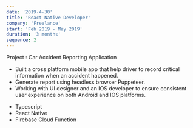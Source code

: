 ```yaml
---
date: '2019-4-30'
title: 'React Native Developer'
company: 'Freelance'
start: 'Feb 2019 - May 2019'
duration: '3 months'
sequence: 2
---
```


Project : Car Accident Reporting Application

<ul class="job-desc">
    <li> Built a cross platform mobile app that help driver to record critical information when an accident happened.</li>
    <li> Generate report using headless browser Puppeteer.</li>
    <li> Working with UI designer and an IOS developer to ensure consistent user experience on both Android and IOS platforms.</li>
</ul>

<ul class="tags">
    <li>Typescript</li>
    <li>React Native</li>
    <li>Firebase Cloud Function</li>
</ul>

